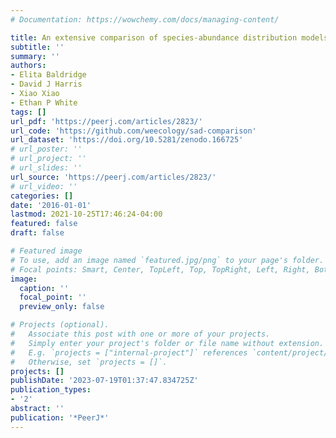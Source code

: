 ```yaml
---
# Documentation: https://wowchemy.com/docs/managing-content/

title: An extensive comparison of species-abundance distribution models
subtitle: ''
summary: ''
authors:
- Elita Baldridge
- David J Harris
- Xiao Xiao
- Ethan P White
tags: []
url_pdf: 'https://peerj.com/articles/2823/'
url_code: 'https://github.com/weecology/sad-comparison'
url_dataset: 'https://doi.org/10.5281/zenodo.166725'
# url_poster: ''
# url_project: ''
# url_slides: ''
url_source: 'https://peerj.com/articles/2823/'
# url_video: ''
categories: []
date: '2016-01-01'
lastmod: 2021-10-25T17:46:24-04:00
featured: false
draft: false

# Featured image
# To use, add an image named `featured.jpg/png` to your page's folder.
# Focal points: Smart, Center, TopLeft, Top, TopRight, Left, Right, BottomLeft, Bottom, BottomRight.
image:
  caption: ''
  focal_point: ''
  preview_only: false

# Projects (optional).
#   Associate this post with one or more of your projects.
#   Simply enter your project's folder or file name without extension.
#   E.g. `projects = ["internal-project"]` references `content/project/deep-learning/index.md`.
#   Otherwise, set `projects = []`.
projects: []
publishDate: '2023-07-19T01:37:47.834725Z'
publication_types:
- '2'
abstract: ''
publication: '*PeerJ*'
---
```

